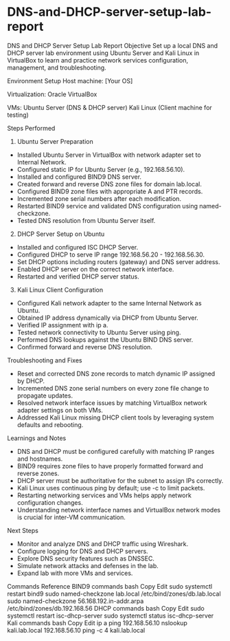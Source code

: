 # DNS-and-DHCP-server-setup-lab-report
DNS and DHCP Server Setup Lab Report
Objective
Set up a local DNS and DHCP server lab environment using Ubuntu Server and Kali Linux in VirtualBox to learn and practice network services configuration, management, and troubleshooting.

Environment Setup
Host machine: [Your OS]

Virtualization: Oracle VirtualBox

VMs:
Ubuntu Server (DNS & DHCP server)
Kali Linux (Client machine for testing)

Steps Performed
1. Ubuntu Server Preparation
- Installed Ubuntu Server in VirtualBox with network adapter set to Internal Network.
- Configured static IP for Ubuntu Server (e.g., 192.168.56.10).
- Installed and configured BIND9 DNS server.
- Created forward and reverse DNS zone files for domain lab.local.
- Configured BIND9 zone files with appropriate A and PTR records.
- Incremented zone serial numbers after each modification.
- Restarted BIND9 service and validated DNS configuration using named-checkzone.
- Tested DNS resolution from Ubuntu Server itself.

2. DHCP Server Setup on Ubuntu
- Installed and configured ISC DHCP Server.
- Configured DHCP to serve IP range 192.168.56.20 - 192.168.56.30.
- Set DHCP options including routers (gateway) and DNS server address.
- Enabled DHCP server on the correct network interface.
- Restarted and verified DHCP server status.

3. Kali Linux Client Configuration
- Configured Kali network adapter to the same Internal Network as Ubuntu.
- Obtained IP address dynamically via DHCP from Ubuntu Server.
- Verified IP assignment with ip a.
- Tested network connectivity to Ubuntu Server using ping.
- Performed DNS lookups against the Ubuntu BIND DNS server.
- Confirmed forward and reverse DNS resolution.

Troubleshooting and Fixes
- Reset and corrected DNS zone records to match dynamic IP assigned by DHCP.
- Incremented DNS zone serial numbers on every zone file change to propagate updates.
- Resolved network interface issues by matching VirtualBox network adapter settings on both VMs.
- Addressed Kali Linux missing DHCP client tools by leveraging system defaults and rebooting.

Learnings and Notes
- DNS and DHCP must be configured carefully with matching IP ranges and hostnames.
- BIND9 requires zone files to have properly formatted forward and reverse zones.
- DHCP server must be authoritative for the subnet to assign IPs correctly.
- Kali Linux uses continuous ping by default; use -c to limit packets.
- Restarting networking services and VMs helps apply network configuration changes.
- Understanding network interface names and VirtualBox network modes is crucial for inter-VM communication.

Next Steps
- Monitor and analyze DNS and DHCP traffic using Wireshark.
- Configure logging for DNS and DHCP servers.
- Explore DNS security features such as DNSSEC.
- Simulate network attacks and defenses in the lab.
- Expand lab with more VMs and services.

Commands Reference
BIND9 commands
bash
Copy
Edit
sudo systemctl restart bind9
sudo named-checkzone lab.local /etc/bind/zones/db.lab.local
sudo named-checkzone 56.168.192.in-addr.arpa /etc/bind/zones/db.192.168.56
DHCP commands
bash
Copy
Edit
sudo systemctl restart isc-dhcp-server
sudo systemctl status isc-dhcp-server
Kali commands
bash
Copy
Edit
ip a
ping 192.168.56.10
nslookup kali.lab.local 192.168.56.10
ping -c 4 kali.lab.local
